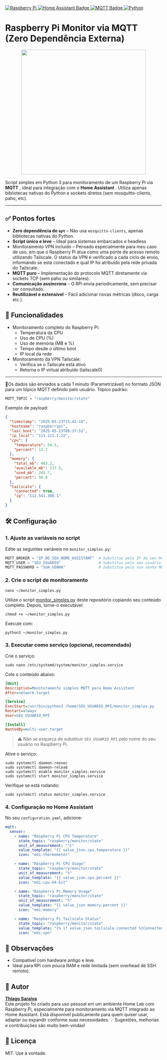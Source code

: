 <a href="https://www.raspberrypi.com/" target="_blank">
  <img src="https://img.shields.io/badge/Raspberry%20Pi-C51A4A?style=for-the-badge&logo=raspberrypi&logoColor=white" alt="Raspberry Pi" />
</a>
<a href="https://www.home-assistant.io/" target="_blank">
  <img src="https://img.shields.io/badge/Home%20Assistant-41BDF5?style=for-the-badge&logo=home-assistant&logoColor=white" alt="Home Assistant Badge" />
</a>
<a href="https://mqtt.org/" target="_blank">
  <img src="https://img.shields.io/badge/MQTT-660066?style=for-the-badge&logo=mqtt&logoColor=white" alt="MQTT Badge" />
</a>
<a href="https://www.python.org/" target="_blank">
    <img src="https://img.shields.io/badge/Python-3776AB?style=for-the-badge&logo=python&logoColor=white" alt="Python" />
</a>

# Raspberry Pi Monitor via MQTT (Zero Dependência Externa)
<div align="center">
  <img src="https://github.com/user-attachments/assets/f98bf0f6-978c-4b6e-b3a2-f6e2b0cdfe6f" width="400"/>
</div>
<br>
Script simples em Python 3 para monitoramento de um Raspberry Pi via <b>MQTT</b> , ideal para integração com o <b>Home Assistant</b> . Utiliza apenas bibliotecas nativas do Python e sockets diretos (sem mosquitto-clients, paho, etc).


---

## ✅ Pontos fortes

- **Zero dependência de `apt`** – Não usa `mosquitto-clients`, apenas bibliotecas nativas do Python.
- **Script único e leve** – Ideal para sistemas embarcados e headless
- Monitoramento VPN incluído – Pensado especialmente para meu caso de uso, em que o Raspberry Pi atua como uma ponte de acesso remoto utilizando Tailscale. O status da VPN é verificado a cada ciclo de envio, informando se está conectado e qual IP foi atribuído pela rede privada do Tailscale.
- **MQTT puro** – Implementação do protocolo MQTT diretamente via sockets TCP (sem paho ou similares).
- **Comunicação assíncrona** – O RPi envia periodicamente, sem precisar ser consultado.
- **Reutilizável e extensível** – Fácil adicionar novas métricas (disco, carga etc.).

## 📌 Funcionalidades
- Monitoramento completo do Raspberry Pi:
  - Temperatura da CPU
  - Uso de CPU (%)
  - Uso de memória (MB e %)
  - Tempo desde o último boot
  - IP local da rede
- Monitoramento da VPN Tailscale:
  - Verifica se o Tailscale está ativo
  - Retorna o IP virtual atribuído (tailscale0)
---

📡Os dados são enviados a cada 1 minuto (Parametrizável) no formato JSON para um tópico MQTT definido pelo usuário.
Tópico padrão:
```python
MQTT_TOPIC = "raspberry/monitor/state"
```
Exemplo de payload:
```json
{
  "timestamp": "2025-05-23T15:42:10",
  "hostname": "raspberrypi",
  "last_boot": "2025-05-23T08:37:51",
  "ip_local": "111.111.1.22",
  "cpu": {
    "temperature": 54.3,
    "percent": 12.7
  },
  "memory": {
    "total_mb": 483.2,
    "available_mb": 237.5,
    "used_mb": 245.7,
    "percent": 50.8
  },
  "tailscale": {
    "connected": true,
    "ip": "112.541.300.1"
  }
}
```
## 🛠️ Configuração
### 1. Ajuste as variáveis no script
Edite as seguintes variáveis no `monitor_simples.py`:

```python
MQTT_BROKER = "IP_DO_SEU_HOME_ASSISTANT"  # Substitua pelo IP do seu Home Assistant
MQTT_USER = "SEU_USUARIO"                 # Substitua pelo seu usuário MQTT
MQTT_PASSWORD = "SUA_SENHA"               # Substitua pela sua senha MQTT
```
### 2. Crie o script de monitoramento
```git
nano ~/monitor_simples.py
```
Utilize o script [monitor_simples.py](https://github.com/thsrv/rpi-monitor-mqtt/blob/main/monitor_simples.py) deste repositório copiando seu conteúdo completo.
Depois, torne-o executável:
```git
chmod +x ~/monitor_simples.py
```
Execute com:
```git
python3 ~/monitor_simples.py
```
### 3. Executar como serviço (opcional, recomendado)
Crie o serviço:
```git
sudo nano /etc/systemd/system/monitor_simples.service
```
Cole o conteúdo abaixo:
```ini
[Unit]
Description=Monitoramento simples MQTT para Home Assistant
After=network.target

[Service]
ExecStart=/usr/bin/python3 /home/SEU_USUARIO_RPI/monitor_simples.py
Restart=always
User=SEU_USUARIO_RPI

[Install]
WantedBy=multi-user.target
```
> ⚠️ Não se esqueça de substituir `SEU_USUARIO_RPI` pelo nome do seu usuário no Raspberry Pi.

Ative o serviço:
```git
sudo systemctl daemon-reexec
sudo systemctl daemon-reload
sudo systemctl enable monitor_simples.service
sudo systemctl start monitor_simples.service
```
Verifique se está rodando:
```git
sudo systemctl status monitor_simples.service
```

### 4. Configuração no Home Assistant
No seu `configuration.yaml`, adicione:
```yaml
mqtt:
  sensor:
    - name: "Raspberry Pi CPU Temperature"
      state_topic: "raspberry/monitor/state"
      unit_of_measurement: "°C"
      value_template: "{{ value_json.cpu.temperature }}"
      icon: "mdi:thermometer"

    - name: "Raspberry Pi CPU Usage"
      state_topic: "raspberry/monitor/state"
      unit_of_measurement: "%"
      value_template: "{{ value_json.cpu.percent }}"
      icon: "mdi:cpu-64-bit"

    - name: "Raspberry Pi Memory Usage"
      state_topic: "raspberry/monitor/state"
      unit_of_measurement: "%"
      value_template: "{{ value_json.memory.percent }}"
      icon: "mdi:memory"

    - name: "Raspberry Pi Tailscale Status"
      state_topic: "raspberry/monitor/state"
      value_template: "{% if value_json.tailscale.connected %}Connected{% else %}Disconnected{% endif %}"
      icon: "mdi:vpn"
```

## 📝 Observações
- Compatível com hardware antigo e leve.
- Ideal para RPi com pouca RAM e rede limitada (sem overhead de SSH remoto).

## 👤 Autor
[**Thiago Saraiva**](https://github.com/thsrv)<br>
Este projeto foi criado para uso pessoal em um ambiente Home Lab com Raspberry Pi, especialmente para monitoramento via MQTT integrado ao Home Assistant.
Está disponível publicamente para quem quiser usar, adaptar ou expandir conforme suas necessidades.
💡 Sugestões, melhorias e contribuições são muito bem-vindas!

## 📜 Licença
MIT. Use à vontade.
